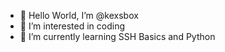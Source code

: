 - 👋 Hello World, I’m @kexsbox
- 👀 I’m interested in coding
- 🌱 I’m currently learning SSH Basics and Python


<!---
kexsbox/kexsbox is a ✨ special ✨ repository because its `README.md` (this file) appears on your GitHub profile.
You can click the Preview link to take a look at your changes.
--->
